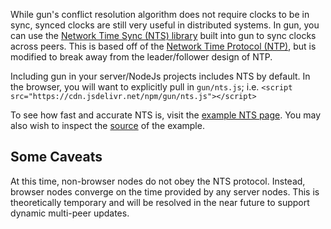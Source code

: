 While gun's conflict resolution algorithm does not require clocks to be in sync, synced clocks are still very useful in distributed systems. In gun, you can use the [Network Time Sync (NTS) library](https://github.com/amark/gun/blob/master/nts.js) built into gun to sync clocks across peers. This is based off of the [Network Time Protocol (NTP)](https://en.wikipedia.org/wiki/Network_Time_Protocol), but is modified to break away from the leader/follower design of NTP.

Including gun in your server/NodeJs projects includes NTS by default. In the browser, you will want to explicitly pull in `gun/nts.js`; i.e. `<script src="https://cdn.jsdelivr.net/npm/gun/nts.js"></script>`

To see how fast and accurate NTS is, visit the [example NTS page](http://gunjs.herokuapp.com/game/nts.html). You may also wish to inspect the [source](https://github.com/amark/gun/blob/master/examples/game/nts.html) of the example.

## Some Caveats
At this time, non-browser nodes do not obey the NTS protocol. Instead, browser nodes converge on the time provided by any server nodes. This is theoretically temporary and will be resolved in the near future to support dynamic multi-peer updates.